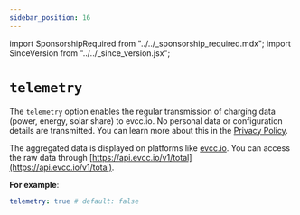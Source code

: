```yaml
---
sidebar_position: 16
---
```


import SponsorshipRequired from "../../\_sponsorship_required.mdx";
import SinceVersion from "../../\_since_version.jsx";

# `telemetry`

<SinceVersion version="0.103" />

<SponsorshipRequired />

The `telemetry` option enables the regular transmission of charging data (power, energy, solar share) to evcc.io. No personal data or configuration details are transmitted. You can learn more about this in the [Privacy Policy](https://sponsor.evcc.io/privacy).

The aggregated data is displayed on platforms like [evcc.io](https://evcc.io). You can access the raw data through [https://api.evcc.io/v1/total](https://api.evcc.io/v1/total).

**For example**:

```yaml
telemetry: true # default: false
```
